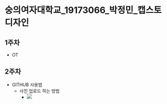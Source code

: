 # 숭의여자대학교_19173066_박정민_캡스토디자인

## 1주차
  - OT

## 2주차
  - GITHUB 사용법
    - 사진 업로드 하는 방법
      - <img width="" height="" src="./png/달.jpg"></img>
  
